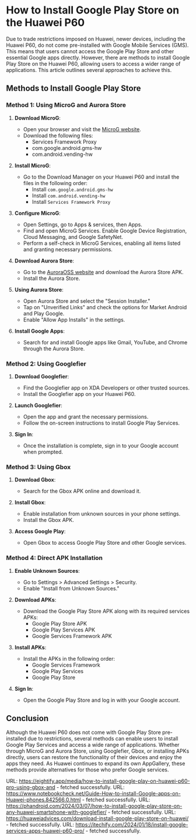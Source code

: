 # How to Install Google Play Store on the Huawei P60

Due to trade restrictions imposed on Huawei, newer devices, including the Huawei P60, do not come pre-installed with Google Mobile Services (GMS). This means that users cannot access the Google Play Store and other essential Google apps directly. However, there are methods to install Google Play Store on the Huawei P60, allowing users to access a wider range of applications. This article outlines several approaches to achieve this.

## Methods to Install Google Play Store

### Method 1: Using MicroG and Aurora Store

1. **Download MicroG**: 
   - Open your browser and visit the [MicroG website](https://microg.org/).
   - Download the following files:
     - Services Framework Proxy
     - com.google.android.gms-hw
     - com.android.vending-hw

2. **Install MicroG**:
   - Go to the Download Manager on your Huawei P60 and install the files in the following order:
     - Install `com.google.android.gms-hw`
     - Install `com.android.vending-hw`
     - Install `Services Framework Proxy`

3. **Configure MicroG**:
   - Open Settings, go to Apps & services, then Apps.
   - Find and open MicroG Services. Enable Google Device Registration, Cloud Messaging, and Google SafetyNet.
   - Perform a self-check in MicroG Services, enabling all items listed and granting necessary permissions.

4. **Download Aurora Store**:
   - Go to the [AuroraOSS website](https://auroraoss.com/) and download the Aurora Store APK.
   - Install the Aurora Store.

5. **Using Aurora Store**:
   - Open Aurora Store and select the "Session Installer."
   - Tap on "Unverified Links" and check the options for Market Android and Play Google.
   - Enable "Allow App Installs" in the settings.

6. **Install Google Apps**:
   - Search for and install Google apps like Gmail, YouTube, and Chrome through the Aurora Store.

### Method 2: Using Googlefier

1. **Download Googlefier**:
   - Find the Googlefier app on XDA Developers or other trusted sources.
   - Install the Googlefier app on your Huawei P60.

2. **Launch Googlefier**:
   - Open the app and grant the necessary permissions.
   - Follow the on-screen instructions to install Google Play Services.

3. **Sign In**:
   - Once the installation is complete, sign in to your Google account when prompted.

### Method 3: Using Gbox

1. **Download Gbox**:
   - Search for the Gbox APK online and download it.

2. **Install Gbox**:
   - Enable installation from unknown sources in your phone settings.
   - Install the Gbox APK.

3. **Access Google Play**:
   - Open Gbox to access Google Play Store and other Google services.

### Method 4: Direct APK Installation

1. **Enable Unknown Sources**:
   - Go to Settings > Advanced Settings > Security.
   - Enable "Install from Unknown Sources."

2. **Download APKs**:
   - Download the Google Play Store APK along with its required services APKs:
     - Google Play Store APK
     - Google Play Services APK
     - Google Services Framework APK

3. **Install APKs**:
   - Install the APKs in the following order:
     - Google Services Framework
     - Google Play Services
     - Google Play Store

4. **Sign In**:
   - Open the Google Play Store and log in with your Google account.

## Conclusion

Although the Huawei P60 does not come with Google Play Store pre-installed due to restrictions, several methods can enable users to install Google Play Services and access a wide range of applications. Whether through MicroG and Aurora Store, using Googlefier, Gbox, or installing APKs directly, users can restore the functionality of their devices and enjoy the apps they need. As Huawei continues to expand its own AppGallery, these methods provide alternatives for those who prefer Google services.


URL: https://eightify.app/media/how-to-install-google-play-on-huawei-p60-pro-using-gbox-and - fetched successfully.
URL: https://www.notebookcheck.net/Guide-How-to-install-Google-apps-on-Huawei-phones.842566.0.html - fetched successfully.
URL: https://phandroid.com/2024/03/07/how-to-install-google-play-store-on-any-huawei-smartphone-with-googlefier/ - fetched successfully.
URL: https://huaweiadvices.com/download-install-google-play-store-on-huawei/ - fetched successfully.
URL: https://itechify.com/2024/01/18/install-google-services-apps-huawei-p60-pro/ - fetched successfully.